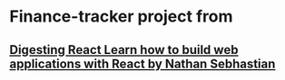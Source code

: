 # Finance-tracker project from

## [Digesting React Learn how to build web applications with React by Nathan Sebhastian](https://sebhastian.com/digesting-react/)
